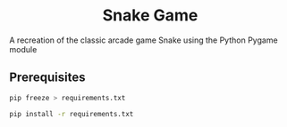 <h1 align="center"> Snake Game </h1>
A recreation of the classic arcade game Snake using the Python Pygame module

## Prerequisites
```sh
pip freeze > requirements.txt
```

```sh
pip install -r requirements.txt
```